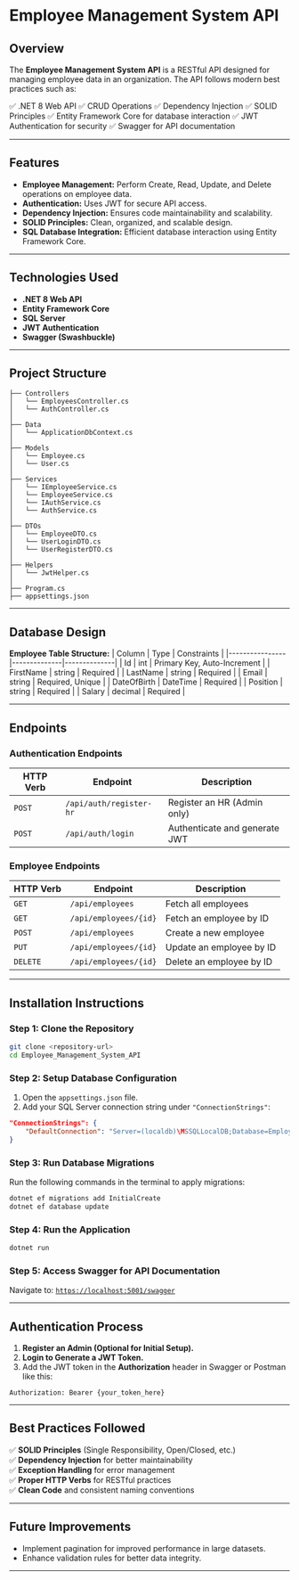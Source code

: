 # Employee Management System API

## Overview
The **Employee Management System API** is a RESTful API designed for managing employee data in an organization. The API follows modern best practices such as:

✅ .NET 8 Web API
✅ CRUD Operations
✅ Dependency Injection
✅ SOLID Principles
✅ Entity Framework Core for database interaction
✅ JWT Authentication for security
✅ Swagger for API documentation

---

## Features
- **Employee Management:** Perform Create, Read, Update, and Delete operations on employee data.
- **Authentication:** Uses JWT for secure API access.
- **Dependency Injection:** Ensures code maintainability and scalability.
- **SOLID Principles:** Clean, organized, and scalable design.
- **SQL Database Integration:** Efficient database interaction using Entity Framework Core.

---

## Technologies Used
- **.NET 8 Web API**
- **Entity Framework Core**
- **SQL Server**
- **JWT Authentication**
- **Swagger (Swashbuckle)**

---

## Project Structure
```
├── Controllers
│   └── EmployeesController.cs
│   └── AuthController.cs
│
├── Data
│   └── ApplicationDbContext.cs
│
├── Models
│   └── Employee.cs
│   └── User.cs
│
├── Services
│   └── IEmployeeService.cs
│   └── EmployeeService.cs
│   └── IAuthService.cs
│   └── AuthService.cs
│
├── DTOs
│   └── EmployeeDTO.cs
│   └── UserLoginDTO.cs
│   └── UserRegisterDTO.cs
│
├── Helpers
│   └── JwtHelper.cs
│
├── Program.cs
├── appsettings.json
```

---

## Database Design
**Employee Table Structure:**
| Column        | Type         | Constraints |
|----------------|--------------|--------------|
| Id             | int           | Primary Key, Auto-Increment |
| FirstName       | string        | Required |
| LastName        | string        | Required |
| Email           | string        | Required, Unique |
| DateOfBirth     | DateTime      | Required |
| Position        | string        | Required |
| Salary          | decimal       | Required |

---

## Endpoints
### **Authentication Endpoints**
| HTTP Verb | Endpoint               | Description                     |
|------------|------------------------|---------------------------------|
| `POST`      | `/api/auth/register-hr` | Register an HR (Admin only)     |
| `POST`      | `/api/auth/login`       | Authenticate and generate JWT   |

### **Employee Endpoints**
| HTTP Verb | Endpoint                | Description                      |
|------------|------------------------|----------------------------------|
| `GET`       | `/api/employees`        | Fetch all employees             |
| `GET`       | `/api/employees/{id}`   | Fetch an employee by ID         |
| `POST`      | `/api/employees`        | Create a new employee            |
| `PUT`       | `/api/employees/{id}`   | Update an employee by ID         |
| `DELETE`    | `/api/employees/{id}`   | Delete an employee by ID         |

---

## Installation Instructions
### **Step 1: Clone the Repository**
```bash
git clone <repository-url>
cd Employee_Management_System_API
```

### **Step 2: Setup Database Configuration**
1. Open the `appsettings.json` file.
2. Add your SQL Server connection string under `"ConnectionStrings"`:
```json
"ConnectionStrings": {
    "DefaultConnection": "Server=(localdb)\MSSQLLocalDB;Database=EmployeeDB;Trusted_Connection=True;"
}
```

### **Step 3: Run Database Migrations**
Run the following commands in the terminal to apply migrations:
```bash
dotnet ef migrations add InitialCreate
dotnet ef database update
```

### **Step 4: Run the Application**
```bash
dotnet run
```

### **Step 5: Access Swagger for API Documentation**
Navigate to: [`https://localhost:5001/swagger`](https://localhost:5001/swagger)

---

## Authentication Process
1. **Register an Admin (Optional for Initial Setup).**
2. **Login to Generate a JWT Token.**
3. Add the JWT token in the **Authorization** header in Swagger or Postman like this:
```
Authorization: Bearer {your_token_here}
```

---

## Best Practices Followed
✅ **SOLID Principles** (Single Responsibility, Open/Closed, etc.)  
✅ **Dependency Injection** for better maintainability  
✅ **Exception Handling** for error management  
✅ **Proper HTTP Verbs** for RESTful practices  
✅ **Clean Code** and consistent naming conventions  

---

## Future Improvements
- Implement pagination for improved performance in large datasets.
- Enhance validation rules for better data integrity.

---









